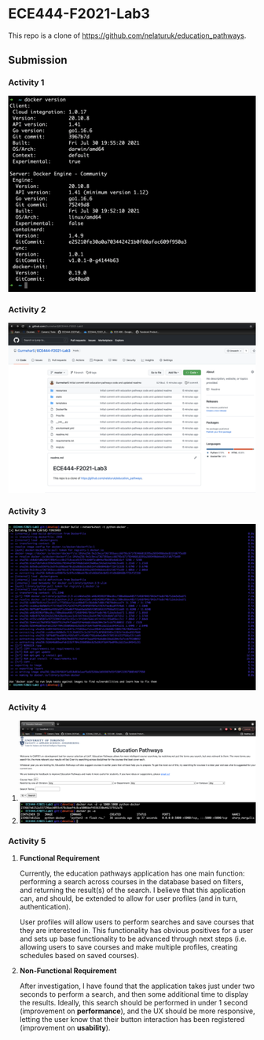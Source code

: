 # ECE444-F2021-Lab3

This repo is a clone of https://github.com/nelaturuk/education_pathways.

## Submission

### Activity 1

![activity 1 screenshot](./screenshots/Activity1.png)

### Activity 2

![activity 2 screenshot](./screenshots/Activity2.png)

### Activity 3

![activity 3 screenshot](./screenshots/Activity3.png)

### Activity 4

1. ![activity 4 screenshot 1](./screenshots/Activity4-1.png)
2. ![activity 4 screenshot 2](./screenshots/Activity4-2.png)

### Activity 5

1.  **Functional Requirement**

    Currently, the education pathways application has one main function: performing a search across courses in the database based on filters, and returning the result(s) of the search. I believe that this application can, and should, be extended to allow for user profiles (and in turn, authentication).

    User profiles will allow users to perform searches and save courses that they are interested in. This functionality has obvious positives for a user and sets up base functionality to be advanced through next steps (i.e. allowing users to save courses and make multiple profiles, creating schedules based on saved courses).

2.  **Non-Functional Requirement**

    After investigation, I have found that the application takes just under two seconds to perform a search, and then some additional time to display the results. Ideally, this search should be performed in under 1 second (improvement on **performance**), and the UX should be more responsive, letting the user know that their button interaction has been registered (improvement on **usability**).

